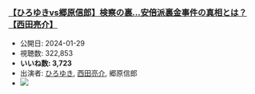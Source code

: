 ### [【ひろゆきvs郷原信郎】検察の裏…安倍派裏金事件の真相とは？【西田亮介】](https://www.youtube.com/watch?v=FY7omsAJpf8)
-   公開日: 2024-01-29
-   視聴数: 322,853
-   **いいね数: 3,723**
-   出演者: [ひろゆき](/rehacq_fan/people/ひろゆき "wikilink"), [西田亮介](/rehacq_fan/people/西田亮介 "wikilink"), 郷原信郎
- [![](https://img.youtube.com/vi/FY7omsAJpf8/hqdefault.jpg)](https://www.youtube.com/watch?v=FY7omsAJpf8)
